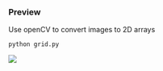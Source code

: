 ### Preview
Use openCV to convert images to 2D arrays

```
python grid.py
```

<img src='/get_map_area.png' />
